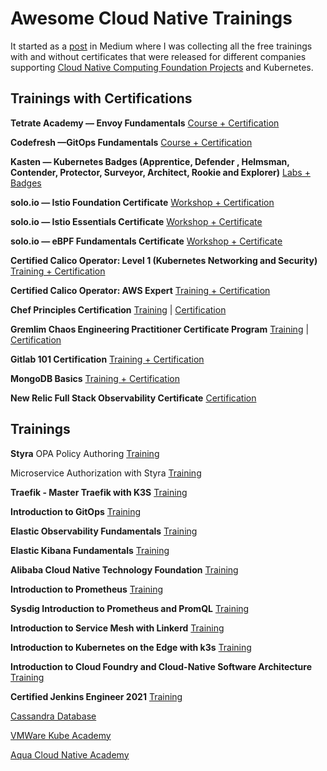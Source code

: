# Awesome Cloud Native Trainings

It started as a [post](https://joseadanof.medium.com/cloud-native-free-training-and-certifications-4c86851659f8) in Medium where I was collecting all the free trainings with and without certificates that were released for different companies supporting [Cloud Native Computing Foundation Projects](https://landscape.cncf.io/) and Kubernetes.

## Trainings with Certifications

**Tetrate Academy — Envoy Fundamentals**
[Course + Certification](https://academy.tetrate.io/courses/envoy-fundamentals)

**Codefresh —GitOps Fundamentals**
[Course + Certification](https://codefresh.learnworlds.com/)

**Kasten — Kubernetes Badges (Apprentice, Defender , Helmsman, Contender, Protector, Surveyor, Architect, Rookie and Explorer)**
[Labs + Badges](https://learning.kasten.io/)

**solo.io — Istio Foundation Certificate**
[Workshop + Certification](https://www.solo.io/events/upcoming/#workshops)

**solo.io — Istio Essentials Certificate**
[Workshop + Certificate](https://www.solo.io/events/upcoming/#workshops)

**solo.io — eBPF Fundamentals Certificate**
[Workshop + Certificate](https://www.solo.io/events/upcoming/#workshops)

**Certified Calico Operator: Level 1 (Kubernetes Networking and Security)**
[Training + Certification](https://academy.tigera.io/course/certified-calico-operator-level-1/)

**Certified Calico Operator: AWS Expert**
[Training + Certification](https://academy.tigera.io/course/certified-calico-operator-aws-expert/)

**Chef Principles Certification**
[Training](https://learn.chef.io/tracks) | [Certification](https://learn.chef.io/courses/course-v1:chef+CP101+exam/about)

**Gremlim Chaos Engineering Practitioner Certificate Program**
[Training](https://www.gremlin.com/webinars/gremlin-certificate-prep-session) | [Certification](https://gremlin.coassemble.com/unlock/7Jan8Su)

**Gitlab 101 Certification**
[Training + Certification](https://gitlab.edcast.com/pathways/copy-of-gitlab-certification)

**MongoDB Basics**
[Training + Certification](https://university.mongodb.com/courses/M001/about)

**New Relic Full Stack Observability Certificate**
[Certification](https://learn.newrelic.com/full-stack-observability-exam)


## Trainings

**Styra**
OPA Policy Authoring
[Training](https://academy.styra.com/courses/opa-rego)

Microservice Authorization with Styra
[Training](https://academy.styra.com/courses/take/microservice)


**Traefik - Master Traefik with K3S**
[Training](https://academy.traefik.io/courses/master-traefik-proxy-with-k3s)

**Introduction to GitOps**
[Training](https://training.linuxfoundation.org/training/introduction-to-gitops-lfs169/?utm_source=lftraining&utm_medium=pressrelease&utm_campaign=lfs169)

**Elastic Observability Fundamentals**
[Training](https://www.elastic.co/training/observability-fundamentals)

**Elastic Kibana Fundamentals**
[Training](https://www.elastic.co/training/kibana-fundamentals)

**Alibaba Cloud Native Technology Foundation**
[Training](https://edu.alibabacloud.com/certification/university-cloudnative)

**Introduction to Prometheus**
[Training](https://training.promlabs.com/training/introduction-to-prometheus)

**Sysdig Introduction to Prometheus and PromQL**
[Training](https://learn.sysdig.com/introduction-to-prometheus-and-promql)

**Introduction to Service Mesh with Linkerd**
[Training](https://training.linuxfoundation.org/training/introduction-to-service-mesh-with-linkerd-lfs143/)

**Introduction to Kubernetes on the Edge with k3s**
[Training](https://training.linuxfoundation.org/training/introduction-to-kubernetes-on-edge-with-k3s-lfs156x/)

**Introduction to Cloud Foundry and Cloud-Native Software Architecture**
[Training](https://training.linuxfoundation.org/training/introduction-to-cloud-foundry-and-cloud-native-software-architecture/)

**Certified Jenkins Engineer 2021**
[Training](https://standard.cbu.cloudbees.com/series/exam-preparation-certified-jenkins-engineer-cje)

[Cassandra Database](https://auth.cloud.datastax.com/auth/realms/CloudUsers/protocol/saml/clients/absorb)

[VMWare Kube Academy](https://kube.academy/courses)

[Aqua Cloud Native Academy](https://www.aquasec.com/cloud-native-academy/devsecops/shift-left-devops/)

